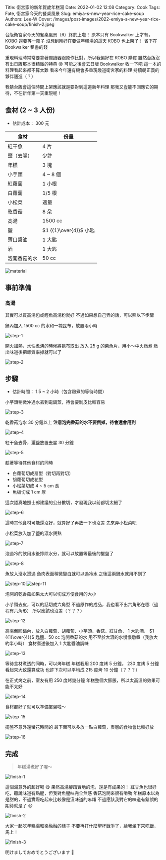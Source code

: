 Title: 衛宮家的新年賀歲年糕湯
Date: 2022-01-02 12:08
Category: Cook
Tags: Fate, 衛宮家今天的餐桌風景
Slug: emiya-s-new-year-rice-cake-soup
Authors: Lee-W
Cover: /images/post-images/2022-emiya-s-new-year-rice-cake-soup/finish-2.jpeg

台版衛宮家今天的餐桌風景（6）終於上啦！
原本只有 Bookwalker 上才有，KOBO 還要等一陣子
沒想到剛好在要做年糕湯的這天 KOBO 也上架了！
省下在 Bookwalker 租書的錢

<!--more-->

重現料理時常常要拿著閱讀器跟原作比對，所以我偏好在 KOBO 購買
雖然台版沒有出日版那本很精緻的特典 😢
可能之後會去日版 Bookwalker 收一下吧
這一本的料理看起來都不算太難
看來今年還有機會多重現幾道衛宮家的料理
持續朝正義的夥伴邁進（？）

我猜台版會這個時間上架應該就是要對到這道新年料理
那我又豈能不回應它的期待，不在新年第一天重現呢！

## 食材 (2 ~ 3 人份)
* 估計成本： 300 元

| 食材 | 份量 |
|---|---|
| 紅干魚 | 4 片 |
| 鹽（去腥） | 少許 |
| 年糕 | 3 塊 |
| 小芋頭 | 4 ~ 8 個 |
| 紅蘿蔔 | 1 小根 |
| 白蘿蔔 | 1/5 根 |
| 小松菜 | 適量 |
| 乾香菇 | 8 朵 |
| 高湯 | 1500 cc |
| 鹽 | $1 {{1}\over{4}}$ 小匙 |
| 薄口醬油 | 1 大匙 |
| 酒 | 1 大匙 |
| 泡開香菇的水 | 50 cc |

![material](/images/post-images/2022-emiya-s-new-year-rice-cake-soup/material.jpeg)

## 事前準備

### 高湯

其實可以買高湯包或鰹魚高湯粉就好
不過如果想自己弄的話，可以照以下步驟

鍋內加入 1500 cc 的水和一塊昆布，放置兩小時

![step-1](/images/post-images/2022-emiya-s-new-year-rice-cake-soup/step-1.jpeg)

開火加熱，水快煮沸的時候將昆布取出
放入 25 g 的柴魚片，用小～中火燉煮
燉出味道後把雜質率掉就可以了

![step-2](/images/post-images/2022-emiya-s-new-year-rice-cake-soup/step-2.jpeg)

## 步驟
* 估計時間： 1.5 ~ 2 小時（包含燉煮的等待時間）

小芋頭稍微沖過水丟到電鍋蒸，待會要剝皮比較容易

![step-3](/images/post-images/2022-emiya-s-new-year-rice-cake-soup/step-3.jpeg)

乾香菇泡水 30 分鐘以上
**注意泡完香菇的水不要倒掉，待會還會用到**

![step-4](/images/post-images/2022-emiya-s-new-year-rice-cake-soup/step-4.jpeg)

紅干魚去骨，灑鹽放置去腥 30 分鐘

![step-5](/images/post-images/2022-emiya-s-new-year-rice-cake-soup/step-5.jpeg)

趁著等待其他食材的同時

* 白蘿蔔切成扇型（對切再對切）
* 胡蘿蔔切成花型
* 小松菜切成 4 ~ 5 cm 長
* 魚板切成 1 cm 厚

這次認真地照士郎建議的公分數切，才發現我以前都切太細了

![step-6](/images/post-images/2022-emiya-s-new-year-rice-cake-soup/step-6.jpeg)

這時其他食材可能還沒好，就算好了再放一下也沒差
先來弄小松菜吧

小松菜放入加了鹽的滾水燙熟

![step-7](/images/post-images/2022-emiya-s-new-year-rice-cake-soup/step-7.jpeg)

泡過冷的飲用水後擰除水分，就可以放置等最後的擺盤了

![step-8](/images/post-images/2022-emiya-s-new-year-rice-cake-soup/step-8.jpeg)

魚放入滾水燙過
魚肉表面稍微變白就可以過冷水
之後這兩鍋水就用不到了

![step-10](/images/post-images/2022-emiya-s-new-year-rice-cake-soup/step-10.jpeg)
![step-11](/images/post-images/2022-emiya-s-new-year-rice-cake-soup/step-11.jpeg)

泡開的乾香菇如果太大可以切成方便食用的大小

小芋頭去皮，可以的話切成六角型
不過原作的成品，我也看不出六角形在哪（過程有六角形）
所以應該也沒差（？？？）

![step-12](/images/post-images/2022-emiya-s-new-year-rice-cake-soup/step-12.jpeg)

高湯倒回鍋內，放入白蘿蔔、胡蘿蔔、小芋頭、香菇、紅甘魚、 1 大匙酒、 $1 {{1}\over{4}}$ 匙鹽、50 cc 泡開香菇的水
用不至於大滾的水慢慢燉煮（我放大約半小時）
食材煮透後加入 1 大匙醬油調味

![step-13](/images/post-images/2022-emiya-s-new-year-rice-cake-soup/step-13.jpeg)

等待食材煮透的同時，可以烤年糕
年糕我用 200 度烤 5 分鐘， 230 度烤 5 分鐘
看起來大致還算成功
也許下次可以平均成 215 度烤 10 分鐘（？？？）

在正式烤之前，室友有用 250 度烤幾分鐘
年糕整個大膨脹，所以太高溫的效果可能不太好

![step-14](/images/post-images/2022-emiya-s-new-year-rice-cake-soup/step-14.jpeg)

食材都好了就可以準備擺盤啦～

![step-15](/images/post-images/2022-emiya-s-new-year-rice-cake-soup/step-15.jpeg)

擺盤不意外還蠻花時間的
最下面可以多放一點白蘿蔔，表層的食物會比較好放

![step-16](/images/post-images/2022-emiya-s-new-year-rice-cake-soup/step-16.jpeg)

## 完成

> 年糕湯煮好了喔～

![finish-1](/images/post-images/2022-emiya-s-new-year-rice-cake-soup/finish-1.jpeg)

這個湯意外的超好喝 😋
果然高湯腳踏實地的泡，還是有成果的！
紅甘魚也很好吃，聽說味道有點腥，但我對魚腥味完全無感
香菇泡開來很有嚼勁
年糕原本以為是甜的，不過實際吃起來比較像是沒味道的麻糬
不過應該我對它的味道有錯誤的期待就是了 😆

![finish-2](/images/post-images/2022-emiya-s-new-year-rice-cake-soup/finish-2.jpeg)

大家一起吃年糕湯和樂融融的樣子
不要再打什麼聖杯戰爭了，給我坐下來吃飯，馬上！

![finish-3](/images/post-images/2022-emiya-s-new-year-rice-cake-soup/finish-3.jpeg)

明けましておめでとうございます 🎉
